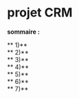 # projet CRM

**sommaire :**  


** 1)**  
** 2)**  
** 3)**  
** 4)**  
** 5)**  
** 6)**  
** 7)**  
